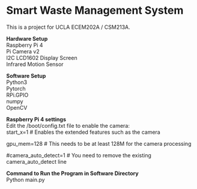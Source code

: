 # Smart Waste Management System
This is a project for UCLA ECEM202A / CSM213A.  

**Hardware Setup**  
Raspberry Pi 4  
Pi Camera v2  
I2C LCD1602 Display Screen  
Infrared Motion Sensor  

**Software Setup**  
Python3  
Pytorch  
RPi.GPIO  
numpy  
OpenCV  

**Raspberry Pi 4 settings**   
Edit the /boot/config.txt file to enable the camera:  
start_x=1 # Enables the extended features such as the camera

gpu_mem=128 # This needs to be at least 128M for the camera processing

#camera_auto_detect=1 # You need to remove the existing camera_auto_detect line

**Command to Run the Program in Software Directory**  
Python main.py
